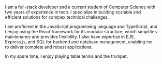 I am a full-stack developer and a current student of Computer Science with two years of experience in tech. I specialize in building scalable and efficient solutions for complex technical challenges.

I am proficient in the JavaScript programming language and TypeScript, and I enjoy using the React framework for its modular structure, which simplifies maintenance and provides flexibility. I also have expertise in EJS, Express.js, and SQL for backend and database management, enabling me to deliver complete and robust applications.

In my spare time, I enjoy playing table tennis and the trumpet.

